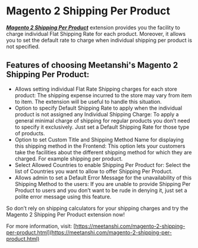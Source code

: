 # Magento 2 Shipping Per Product

[***Magento 2 Shipping Per Product***](https://meetanshi.com/magento-2-shipping-per-product.html) extension provides you the facility to charge individual Flat Shipping Rate for each product. Moreover, it allows you to set the default rate to charge when individual shipping per product is not specified.

## Features of choosing Meetanshi's Magento 2 Shipping Per Product:
* Allows setting individual Flat Rate Shipping charges for each store product:
The shipping expense incurred to the store may vary from item to item. The extension will be useful to handle this situation.
* Option to specify Default Shipping Rate to apply when the individual product is not assigned any Individual Shipping Charge:
To apply a general minimal charge of shipping for regular products you don’t need to specify it exclusively. Just set a Default Shipping
Rate for those type of products.
* Option to set Custom Title and Shipping Method Name for displaying this shipping method in the Frontend:
This option lets your customers take the facilities about the different shipping method for which they are charged. For example shipping per product.
* Select Allowed Countries to enable Shipping Per Product for:
Select the list of Countries you want to allow to offer Shipping Per Product.
* Allows admin to set a Default Error Message for the unavailability of this Shipping Method to the users:
If you are unable to provide Shipping Per Product to users and you don’t want to be rude in denying it, just set a polite error message
using this feature.

So don’t rely on shipping calculators for your shipping charges and try the Magento 2 Shipping Per Product extension now!

For more information, visit: [https://meetanshi.com/magento-2-shipping-per-product.html](https://meetanshi.com/magento-2-shipping-per-product.html)


